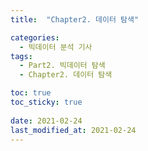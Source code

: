 ```yaml
---
title:  "Chapter2. 데이터 탐색"

categories:
  - 빅데이터 분석 기사
tags:
  - Part2. 빅데이터 탐색
  - Chapter2. 데이터 탐색

toc: true
toc_sticky: true
 
date: 2021-02-24
last_modified_at: 2021-02-24
---
```


